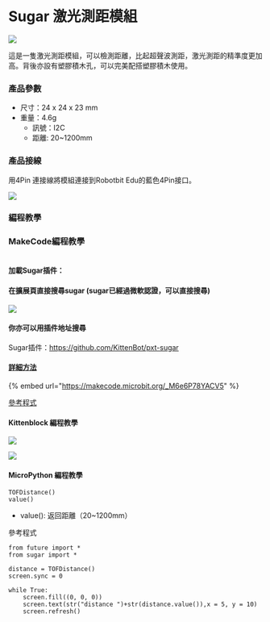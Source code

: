 # Sugar 激光測距模組

![](https://kittenbothk.readthedocs.io/en/latest/\_images/tof1.png)

這是一隻激光測距模組，可以檢測距離，比起超聲波測距，激光測距的精準度更加高。背後亦設有塑膠積木孔，可以完美配搭塑膠積木使用。

### 產品參數

* 尺寸：24 x 24 x 23 mm
* 重量：4.6g
  * 訊號：I2C
  * 距離: 20\~1200mm

### 產品接線

用4Pin 連接線將模組連接到Robotbit Edu的藍色4Pin接口。

![](https://kittenbothk.readthedocs.io/en/latest/\_images/tof\_wire.png)

### 編程教學

### MakeCode編程教學

<figure><img src="https://kittenbothk.readthedocs.io/en/latest/_images/mcbanner15.png" alt=""><figcaption></figcaption></figure>

#### 加載Sugar插件：

#### 在擴展頁直接搜尋sugar (sugar已經過微軟認證，可以直接搜尋)

![](https://kittenbothk.readthedocs.io/en/latest/\_images/sugar\_search.png)

#### 你亦可以用插件地址搜尋

Sugar插件：https://github.com/KittenBot/pxt-sugar

#### [詳細方法](../../ge-bian-cheng-ping-tai-jie-shao/makecode/kittenbotandmakecode.md)

{% embed url="https://makecode.microbit.org/_M6e6P78YACV5" %}

[參考程式](https://makecode.microbit.org/\_M6e6P78YACV5)

#### Kittenblock 編程教學

![](https://kittenbothk.readthedocs.io/en/latest/\_images/kbbanner9.png)

![](https://kittenbothk.readthedocs.io/en/latest/\_images/tof3.png)

#### MicroPython 編程教學

```
TOFDistance()
value()
```

* value(): 返回距離（20\~1200mm）

參考程式

```
from future import *
from sugar import *

distance = TOFDistance()
screen.sync = 0

while True:
    screen.fill((0, 0, 0))
    screen.text(str("distance ")+str(distance.value()),x = 5, y = 10)
    screen.refresh()
```
